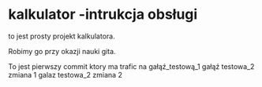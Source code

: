 # kalkulator -intrukcja obsługi

to jest prosty projekt kalkulatora.

Robimy go przy okazji nauki gita.

To jest pierwszy commit ktory ma trafic na gałąź_testową_1
gałąź testowa_2 zmiana 1
galaz testowa_2 zmiana 2